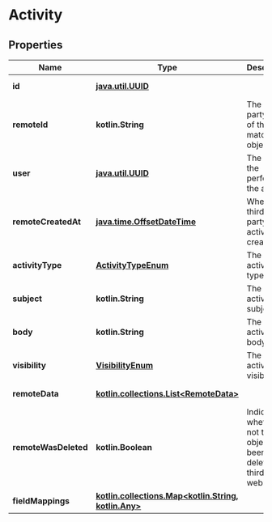 
# Activity

## Properties
Name | Type | Description | Notes
------------ | ------------- | ------------- | -------------
**id** | [**java.util.UUID**](java.util.UUID.md) |  |  [optional] [readonly]
**remoteId** | **kotlin.String** | The third-party API ID of the matching object. |  [optional]
**user** | [**java.util.UUID**](java.util.UUID.md) | The user the performed the action. |  [optional]
**remoteCreatedAt** | [**java.time.OffsetDateTime**](java.time.OffsetDateTime.md) | When the third party&#39;s activity was created. |  [optional]
**activityType** | [**ActivityTypeEnum**](ActivityTypeEnum.md) | The activity&#39;s type. |  [optional]
**subject** | **kotlin.String** | The activity&#39;s subject. |  [optional]
**body** | **kotlin.String** | The activity&#39;s body. |  [optional]
**visibility** | [**VisibilityEnum**](VisibilityEnum.md) | The activity&#39;s visibility. |  [optional]
**remoteData** | [**kotlin.collections.List&lt;RemoteData&gt;**](RemoteData.md) |  |  [optional] [readonly]
**remoteWasDeleted** | **kotlin.Boolean** | Indicates whether or not this object has been deleted by third party webhooks. |  [optional] [readonly]
**fieldMappings** | [**kotlin.collections.Map&lt;kotlin.String, kotlin.Any&gt;**](kotlin.Any.md) |  |  [optional] [readonly]



